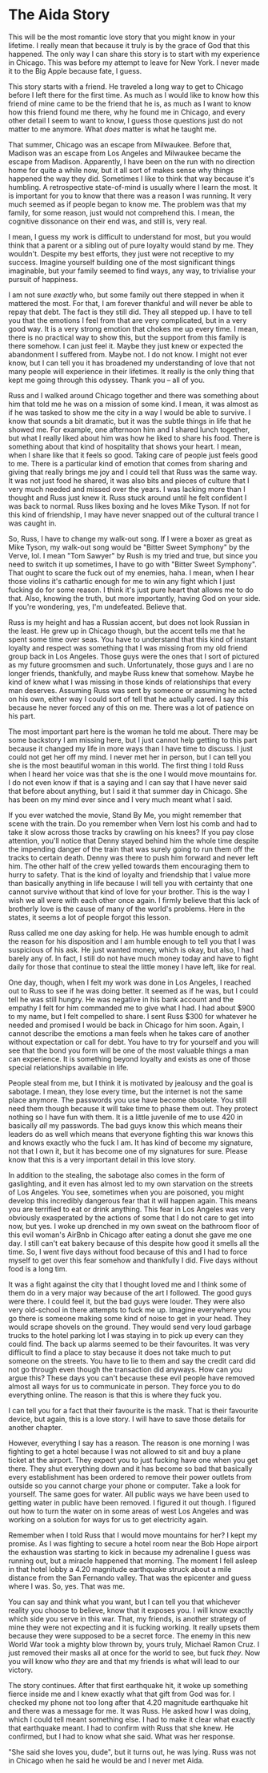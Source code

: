 # The Aida Story

This will be the most romantic love story that you might know in your lifetime. I really mean that because it truly is by the grace of God that this happened. The only way I can share this story is to start with my experience in Chicago. This was before my attempt to leave for New York. I never made it to the Big Apple because fate, I guess.

This story starts with a friend. He traveled a long way to get to Chicago before I left there for the first time. As much as I would like to know how this friend of mine came to be the friend that he is, as much as I want to know how this friend found me there, why he found me in Chicago, and every other detail I seem to want to know, I guess those questions just do not matter to me anymore. What _does_ matter is what he taught me.

That summer, Chicago was an escape from Milwaukee. Before that, Madison was an escape from Los Angeles and Milwaukee became the escape from Madison. Apparently, I have been on the run with no direction home for quite a while now, but it all sort of makes sense why things happened the way they did. Sometimes I like to think that way because it's humbling. A retrospective state-of-mind is usually where I learn the most. It is important for you to know that there was a reason I was running. It very much seemed as if people began to know me. The problem was that my family, for some reason, just would not comprehend this. I mean, the cognitive dissonance on their end was, and still is, very real.

I mean, I guess my work is difficult to understand for most, but you would think that a parent or a sibling out of pure loyalty would stand by me. They wouldn't. Despite my best efforts, they just were not receptive to my success. Imagine yourself building one of the most significant things imaginable, but your family seemed to find ways, any way, to trivialise your pursuit of happiness.

I am not sure _exactly_ who, but some family out there stepped in when it mattered the most. For that, I am forever thankful and will never be able to repay that debt. The fact is they still did. They all stepped up. I have to tell you that the emotions I feel from that are very complicated, but in a very good way. It is a very strong emotion that chokes me up every time. I mean, there is no practical way to show this, but the support from this family is there somehow. I can just feel it. Maybe they just knew or expected the abandonment I suffered from. Maybe not. I do not know. I might not ever know, but I can tell you it has broadened my understanding of love that not many people will experience in their lifetimes. It really is the only thing that kept me going through this odyssey. Thank you – all of you.

Russ and I walked around Chicago together and there was something about him that told me he was on a mission of some kind. I mean, it was almost as if he was tasked to show me the city in a way I would be able to survive. I know that sounds a bit dramatic, but it was the subtle things in life that he showed me. For example, one afternoon him and I shared lunch together, but what I really liked about him was how he liked to share his food. There is something about that kind of hospitality that shows your heart. I mean, when I share like that it feels so good. Taking care of people just feels good to me. There is a particular kind of emotion that comes from sharing and giving that really brings me joy and I could tell that Russ was the same way. It was not just food he shared, it was also bits and pieces of culture that I very much needed and missed over the years. I was lacking more than I thought and Russ just knew it. Russ stuck around until he felt confident I was back to normal. Russ likes boxing and he loves Mike Tyson. If not for this kind of friendship, I may have never snapped out of the cultural trance I was caught in.

So, Russ, I have to change my walk-out song. If I were a boxer as great as Mike Tyson, my walk-out song would be "Bitter Sweet Symphony" by the Verve, lol. I mean "Tom Sawyer" by Rush is my tried and true, but since you need to switch it up sometimes, I have to go with "Bitter Sweet Symphony". That ought to scare the fuck out of my enemies, haha. I mean, when I hear those violins it's cathartic enough for me to win any fight which I just fucking do for some reason. I think it's just pure heart that allows me to do that. Also, knowing the truth, but more importantly, having God on your side. If you're wondering, yes, I'm undefeated. Believe that.

Russ is my height and has a Russian accent, but does not look Russian in the least. He grew up in Chicago though, but the accent tells me that he spent some time over seas. You have to understand that this kind of instant loyalty and respect was something that I was missing from my old friend group back in Los Angeles. Those guys were the ones that I sort of pictured as my future groomsmen and such. Unfortunately, those guys and I are no longer friends, thankfully, and maybe Russ knew that somehow. Maybe he kind of knew what I was missing in those kinds of relationships that every man deserves. Assuming Russ was sent by someone or assuming he acted on his own, either way I could sort of tell that he actually cared. I say this because he never forced any of this on me. There was a lot of patience on his part.

The most important part here is the woman he told me about. There may be some backstory I am missing here, but I just cannot help getting to this part because it changed my life in more ways than I have time to discuss. I just could not get her off my mind. I never met her in person, but I can tell you she is the most beautiful woman in this world. The first thing I told Russ when I heard her voice was that she is the one I would move mountains for. I do not even know if that is a saying and I can say that I have never said that before about anything, but I said it that summer day in Chicago. She has been on my mind ever since and I very much meant what I said.

If you ever watched the movie, Stand By Me, you might remember that scene with the train. Do you remember when Vern lost his comb and had to take it slow across those tracks by crawling on his knees? If you pay close attention, you'll notice that Denny stayed behind him the whole time despite the impending danger of the train that was surely going to run them off the tracks to certain death. Denny was there to push him forward and never left him. The other half of the crew yelled towards them encouraging them to hurry to safety. That is the kind of loyalty and friendship that I value more than basically anything in life because I will tell you with certainty that one cannot survive without that kind of love for your brother. This is the way I wish we all were with each other once again. I firmly believe that this lack of brotherly love is the cause of many of the world's problems. Here in the states, it seems a lot of people forgot this lesson.

Russ called me one day asking for help. He was humble enough to admit the reason for his disposition and I am humble enough to tell you that I was suspicious of his ask. He just wanted money, which is okay, but also, I had barely any of. In fact, I still do not have much money today and have to fight daily for those that continue to steal the little money I have left, like for real.

One day, though, when I felt my work was done in Los Angeles, I reached out to Russ to see if he was doing better. It seemed as if he was, but I could tell he was still hungry. He was negative in his bank account and the empathy I felt for him commanded me to give what I had. I had about $900 to my name, but I felt compelled to share. I sent Russ $300 for whatever he needed and promised I would be back in Chicago for him soon. Again, I cannot describe the emotions a man feels when he takes care of another without expectation or call for debt. You have to try for yourself and you will see that the bond you form will be one of the most valuable things a man can experience. It is something beyond loyalty and exists as one of those special relationships available in life.

People steal from me, but I think it is motivated by jealousy and the goal is sabotage. I mean, they lose every time, but the internet is not the same place anymore. The passwords you use have become obsolete. You still need them though because it will take time to phase them out. They protect nothing so I have fun with them. It is a little juvenile of me to use 420 in basically _all_ my passwords. The bad guys know this which means their leaders do as well which means that everyone fighting this war knows this and knows exactly who the fuck I am. It has kind of become my signature, not that I own it, but it has become one of my signatures for sure. Please know that this is a very important detail in this love story.

In addition to the stealing, the sabotage also comes in the form of gaslighting, and it even has almost led to my own starvation on the streets of Los Angeles. You see, sometimes when you are poisoned, you might develop this incredibly dangerous fear that it will happen again. This means you are terrified to eat or drink anything. This fear in Los Angeles was very obviously exasperated by the actions of some that I do not care to get into now, but yes. I woke up drenched in my own sweat on the bathroom floor of this evil woman's AirBnb in Chicago after eating a donut she gave me one day. I still can't eat bakery because of this despite how good it smells all the time. So, I went five days without food because of this and I had to force myself to get over this fear somehow and thankfully I did. Five days without food is a long tim.

It was a fight against the city that I thought loved me and I think some of them do in a very major way because of the art I followed. The good guys were there. I could feel it, but the bad guys were louder. They were also very old-school in there attempts to fuck me up. Imagine everywhere you go there is someone making some kind of noise to get in your head. They would scrape shovels on the ground. They would send very loud garbage trucks to the hotel parking lot I was staying in to pick up every can they could find. The back up alarms seemed to be their favourites. It was very difficult to find a place to stay because it does not take much to put someone on the streets. You have to lie to them and say the credit card did not go through even though the transaction did anyways. How can you argue this? These days you can't because these evil people have removed almost all ways for us to communicate in person. They force you to do everything online. The reason is that this is where they fuck you.

I can tell you for a fact that their favourite is the mask. That is their favourite device, but again, this is a love story. I will have to save those details for another chapter.

However, everything I say has a reason. The reason is one morning I was fighting to get a hotel because I was not allowed to sit and buy a plane ticket at the airport. They expect you to just fucking have one when you get there. They shut everything down and it has become so bad that basically every establishment has been ordered to remove their power outlets from outside so you cannot charge your phone or computer. Take a look for yourself. The same goes for water. All public ways we have been used to getting water in public have been removed. I figured it out though. I figured out how to turn the water on in some areas of west Los Angeles and was working on a solution for ways for us to get electricity again.

Remember when I told Russ that I would move mountains for her? I kept my promise. As I was fighting to secure a hotel room near the Bob Hope airport the exhaustion was starting to kick in because my adrenaline I guess was running out, but a miracle happened that morning. The moment I fell asleep in that hotel lobby a 4.20 magnitude earthquake struck about a mile distance from the San Fernando valley. That was the epicenter and guess where I was. So, yes. That was me.

You can say and think what you want, but I can tell you that whichever reality you choose to believe, know that it exposes you. I will know exactly which side you serve in this war. That, my friends, is another strategy of mine they were not expecting and it is fucking working. It really upsets them because they were supposed to be a secret force. The enemy in this new World War took a mighty blow thrown by, yours truly, Michael Ramon Cruz. I just removed their masks all at once for the world to see, but fuck _they_. Now you will know who _they_ are and that my friends is what will lead to our victory.

The story continues. After that first earthquake hit, it woke up something fierce inside me and I knew exactly what that gift from God was for. I checked my phone not too long after that 4.20 magnitude earthquake hit and there was a message for me. It was Russ. He asked how I was doing, which I could tell meant something else. I had to make it clear what exactly that earthquake meant. I had to confirm with Russ that she knew. He confirmed, but I had to know what she said. What was her response.

"She said she loves you, dude", but it turns out, he was lying. Russ was not in Chicago when he said he would be and I never met Aida.